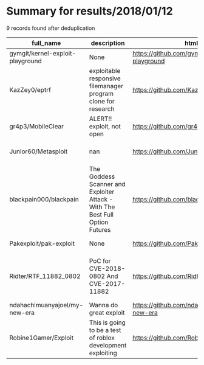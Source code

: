 
# Summary for results/2018/01/12
    
9 records found after deduplication

| full_name | description | html_url | matched_list | matched_count | pushed_at | size | stargazers_count | language | forks_count | vul_ids |
|----------------------------------|------------------------------------------------------------------------------|-----------------------------------------------------|----------------------------------|-----------------|---------------------------|--------|--------------------|------------|---------------|-------------------------------------|
| gymgit/kernel-exploit-playground | None | https://github.com/gymgit/kernel-exploit-playground | ['exploit'] | 1 | 2018-01-12 16:24:49+00:00 | 29 | 15 | C | 6 | [] |
| KazZey0/eptrf | exploitable responsive filemanager program clone for research | https://github.com/KazZey0/eptrf | ['exploit'] | 1 | 2018-01-12 03:09:03+00:00 | 1138 | 0 | | 0 | [] |
| gr4p3/MobileClear | ALERT!! exploit, not open | https://github.com/gr4p3/MobileClear | ['exploit'] | 1 | 2018-01-12 02:34:33+00:00 | 0 | 0 | | 0 | [] |
| Junior60/Metasploit | nan | https://github.com/Junior60/Metasploit | ['metasploit module OR payload'] | 1 | 2018-01-12 09:16:25+00:00 | 1 | 1 | Shell | 1 | [] |
| blackpain000/blackpain | The Goddess Scanner and Exploiter Attack - With The Best Full Option Futures | https://github.com/blackpain000/blackpain | ['exploit'] | 1 | 2018-01-12 09:30:15+00:00 | 0 | 0 | | 0 | [] |
| Pakexploit/pak-exploit | None | https://github.com/Pakexploit/pak-exploit | ['exploit'] | 1 | 2018-01-12 11:05:37+00:00 | 0 | 0 | | 0 | [] |
| Ridter/RTF_11882_0802 | PoC for CVE-2018-0802 And CVE-2017-11882 | https://github.com/Ridter/RTF_11882_0802 | ['cve poc'] | 1 | 2018-01-12 11:42:29+00:00 | 4 | 159 | Python | 64 | ['CVE-2017-11882', 'CVE-2018-0802'] |
| ndahachimuanyajoel/my-new-era | Wanna do great exploit | https://github.com/ndahachimuanyajoel/my-new-era | ['exploit'] | 1 | 2018-01-12 12:22:08+00:00 | 0 | 0 | | 0 | [] |
| Robine1Gamer/Exploit | This is going to be a test of roblox development exploiting | https://github.com/Robine1Gamer/Exploit | ['exploit'] | 1 | 2018-01-12 21:49:38+00:00 | 0 | 0 | | 0 | [] |
